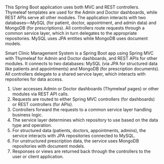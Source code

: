 This Spring Boot application uses both MVC and REST controllers. Thymeleaf templates are used for the Admin and Doctor dashboards, while REST APIs serve all other modules. The application interacts with two databases—MySQL (for patient, doctor, appointment, and admin data) and MongoDB (for prescriptions). All controllers route requests through a common service layer, which in turn delegates to the appropriate repositories. MySQL uses JPA entities while MongoDB uses document models.

Smart Clinic Management System is a Spring Boot app using Spring MVC with Thymeleaf for Admin and Doctor dashboards, and REST APIs for other modules. It connects to two databases: MySQL (via JPA for structured data like patients and appointments) and MongoDB (for prescription documents). All controllers delegate to a shared service layer, which interacts with repositories for data access.


1. User accesses Admin or Doctor dashboards (Thymeleaf pages) or other modules via REST API calls.  
2. Requests are routed to either Spring MVC controllers (for dashboards) or REST controllers (for APIs).  
3. Controllers forward the requests to a common service layer handling business logic.  
4. The service layer determines which repository to use based on the data type and operation.  
5. For structured data (patients, doctors, appointments, admins), the service interacts with JPA repositories connected to MySQL.  
6. For unstructured prescription data, the service uses MongoDB repositories with document models.  
7. Responses or views are returned back through the controllers to the user or client application.

